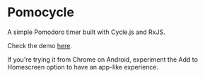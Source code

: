 # Pomocycle

A simple Pomodoro timer built with Cycle.js and RxJS.

Check the demo [here](https://andreloureiro.github.io/pomocycle).

If you're trying it from Chrome on Android, experiment the Add to Homescreen option to have an app-like experience.
